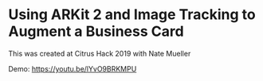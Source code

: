 # Using ARKit 2 and Image Tracking to Augment a Business Card

This was created at Citrus Hack 2019 with Nate Mueller

Demo: https://youtu.be/lYvO9BRKMPU

